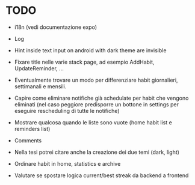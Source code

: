 # TODO

- i18n (vedi documentazione expo)
- Log
- Hint inside text input on android with dark theme are invisible
- Fixare title nelle varie stack page, ad esempio AddHabit, UpdateReminder, ...
- Eventualmente trovare un modo per differenziare habit giornalieri, settimanali e mensili.

- Capire come eliminare notifiche già schedulate per habit che vengono eliminati (nel caso peggiore
predisporre un bottone in settings per eseguire rescheduling di tutte le notifiche)

- Mostrare qualcosa quando le liste sono vuote (home habit list e reminders list)

- Comments

- Nella tesi potrei citare anche la creazione dei due temi (dark, light)

- Ordinare habit in home, statistics e archive

- Valutare se spostare logica current/best streak da backend a frontend
